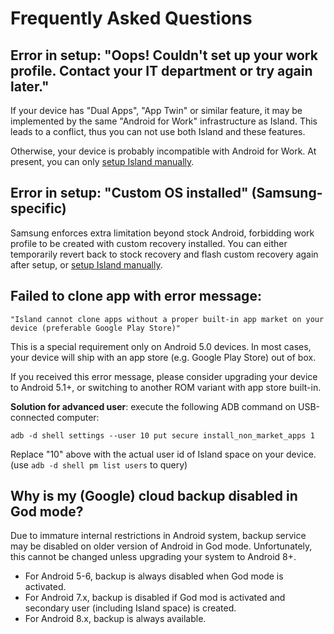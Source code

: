 Frequently Asked Questions
==========================

Error in setup: "Oops! Couldn't set up your work profile. Contact your IT department or try again later."
---

  If your device has "Dual Apps", "App Twin" or similar feature, it may be implemented by the same "Android for Work" infrastructure as Island. This leads to a conflict, thus you can not use both Island and these features.

  Otherwise, your device is probably incompatible with Android for Work. At present, you can only [setup Island manually](/setup.md).

Error in setup: "Custom OS installed" (Samsung-specific)
---

  Samsung enforces extra limitation beyond stock Android, forbidding work profile to be created with custom recovery installed. You can either temporarily revert back to stock recovery and flash custom recovery again after setup, or [setup Island manually](/setup.md).

Failed to clone app with error message:  
---

`"Island cannot clone apps without a proper built-in app market on your device (preferable Google Play Store)"`

  This is a special requirement only on Android 5.0 devices. In most cases, your device will ship with an app store (e.g. Google Play Store) out of box.

  If you received this error message, please consider upgrading your device to Android 5.1+, or switching to another ROM variant with app store built-in.

  **Solution for advanced user**: execute the following ADB command on USB-connected computer:

    adb -d shell settings --user 10 put secure install_non_market_apps 1

  Replace "10" above with the actual user id of Island space on your device. (use `adb -d shell pm list users` to query)

Why is my (Google) cloud backup disabled in God mode?
---

  Due to immature internal restrictions in Android system, backup service may be disabled on older version of Android in God mode. Unfortunately, this cannot be changed unless upgrading your system to Android 8+.

  - For Android 5-6, backup is always disabled when God mode is activated.
  - For Android 7.x, backup is disabled if God mod is activated and secondary user (including Island space) is created.
  - For Android 8.x, backup is always available.
